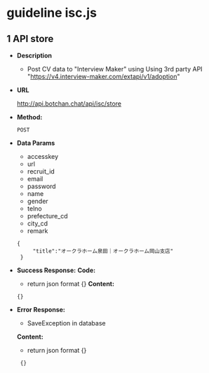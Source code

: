 # guideline isc.js
## 1 API store
- **Description**
  + Post CV data to "Interview Maker" using Using 3rd party API    "https://v4.interview-maker.com/extapi/v1/adoption"
- **URL**

  http://api.botchan.chat/api/isc/store

- **Method:**

  `POST`

- **Data Params**
    + accesskey
    + url
    + recruit_id
    + email
    + password
    + name
    + gender
    + telno
    + prefecture_cd
    + city_cd
    + remark

   ```
   {
        "title":"オークラホーム泉田｜オークラホーム岡山支店"
    }
   ```


- **Success Response:**
    **Code:** 
     + return json format {}
    **Content:** 
    ```
   {}

    ```
- **Error Response:**
    + SaveException  in database
    
    **Content:** 
    + return json format {}
    ```
     {}

    ```



    
